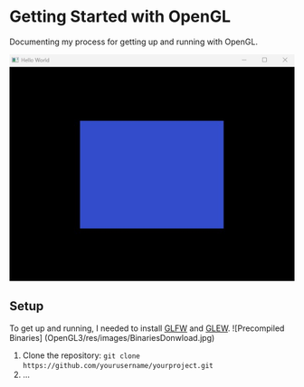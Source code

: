 # Getting Started with OpenGL

Documenting my process for getting up and running with OpenGL.

![First Tiny Square](OpenGL3/res/images/screenshot.jpg)

## Setup

To get up and running, I needed to install [GLFW](https://www.glfw.org/download.html) and [GLEW](https://glew.sourceforge.net/). 
![Precompiled Binaries] (OpenGL3/res/images/BinariesDonwload.jpg)

1. Clone the repository: `git clone https://github.com/yourusername/yourproject.git`
2. ...
